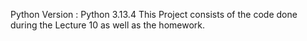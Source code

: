 Python Version : Python 3.13.4
This Project consists of the code done during the Lecture 10 as well as the homework.